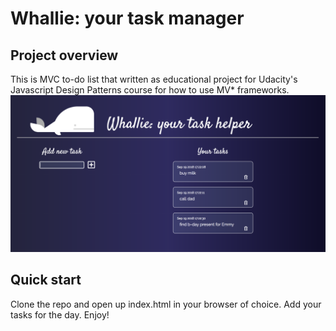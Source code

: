# Whallie: your task manager
## Project overview
This is MVC to-do list that written as educational project for Udacity's Javascript Design Patterns course for how to use MV* frameworks.
![whallie](readme_pics/main.png)

## Quick start
Clone the repo and open up index.html in your browser of choice. Add your tasks for the day. Enjoy!